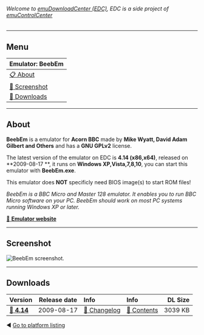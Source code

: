 ###### Welcome to [emuDownloadCenter (EDC)](https://github.com/PhoenixInteractiveNL/emuDownloadCenter/wiki/), EDC is a side project of [emuControlCenter](https://github.com/PhoenixInteractiveNL/emuControlCenter/wiki/)
***
## Menu
| **Emulator: BeebEm** |
|:---------|
| [:clipboard: About](#about) |
| [:sunrise: Screenshot](#screenshot) |
| [:floppy_disk: Downloads](#downloads) |
***
## About
**BeebEm** is a emulator for **Acorn BBC** made by **Mike Wyatt, David Adam Gilbert and Others** and has a **GNU GPLv2** license.

The latest version of the emulator on EDC is **4.14 (x86,x64)**, released on **2009-08-17 **, it runs on **Windows XP,Vista,7,8,10**, you can start this emulator with **BeebEm.exe**.

This emulator does **NOT** specificly need BIOS image(s) to start ROM files!

_BeebEm is a BBC Micro and Master 128 emulator. It enables you to run BBC Micro software on your PC. BeebEm should work on most PC systems running Windows XP or later._

[:link: **Emulator website**](http://www.mkw.me.uk/beebem/index.html)
***
## Screenshot
![](https://raw.githubusercontent.com/PhoenixInteractiveNL/emuDownloadCenter/master/hooks/beebem/screen.jpg "BeebEm screenshot.")
***
## Downloads
| Version  | Release date  | Info       | Info       | DL Size    |
|:---------|:-------------:|:-----------|:-----------|-----------:|
| [:floppy_disk: **4.14**](https://github.com/PhoenixInteractiveNL/edc-repo0002/raw/master/beebem/4.14.7z) | 2009-08-17 | [:page_facing_up: Changelog](https://github.com/PhoenixInteractiveNL/edc-repo0002/blob/master/beebem/4.14_changelog.txt) | [:mag_right: Contents](https://github.com/PhoenixInteractiveNL/edc-repo0002/blob/master/beebem/4.14_contents.txt) | 3039 KB |

:arrow_backward: [Go to platform listing](https://github.com/PhoenixInteractiveNL/emuDownloadCenter/wiki/EDC-Platform-List)

